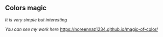 ## Colors magic ##
*It is very simple but interesting*

*You can see my work here*
 https://noreennaz1234.github.io/magic-of-color/
